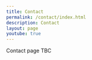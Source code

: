```yaml
---
title: Contact
permalink: /contact/index.html
description: Contact
layout: page
youtube: true
---
```


Contact page TBC